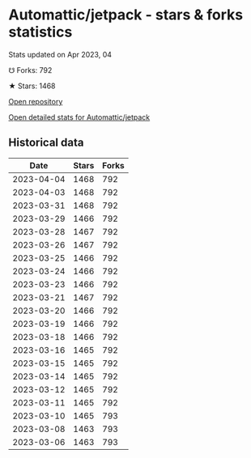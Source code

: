 # Automattic/jetpack - stars & forks statistics

Stats updated on Apr 2023, 04

☋ Forks: 792

★ Stars: 1468

[Open repository](https://github.com/Automattic/jetpack)

[Open detailed stats for Automattic/jetpack](https://reviewgithub.com/rep/Automattic/jetpack)

## Historical data
| Date | Stars | Forks |
|------|-------|-------|
| 2023-04-04 | 1468 | 792 | 
| 2023-04-03 | 1468 | 792 | 
| 2023-03-31 | 1468 | 792 | 
| 2023-03-29 | 1466 | 792 | 
| 2023-03-28 | 1467 | 792 | 
| 2023-03-26 | 1467 | 792 | 
| 2023-03-25 | 1466 | 792 | 
| 2023-03-24 | 1466 | 792 | 
| 2023-03-23 | 1466 | 792 | 
| 2023-03-21 | 1467 | 792 | 
| 2023-03-20 | 1466 | 792 | 
| 2023-03-19 | 1466 | 792 | 
| 2023-03-18 | 1466 | 792 | 
| 2023-03-16 | 1465 | 792 | 
| 2023-03-15 | 1465 | 792 | 
| 2023-03-14 | 1465 | 792 | 
| 2023-03-12 | 1465 | 792 | 
| 2023-03-11 | 1465 | 792 | 
| 2023-03-10 | 1465 | 793 | 
| 2023-03-08 | 1463 | 793 | 
| 2023-03-06 | 1463 | 793 | 

